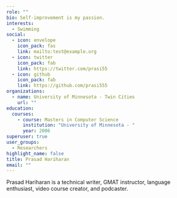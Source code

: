 ```yaml
---
role: ""
bio: Self-improvement is my passion.
interests:
  - Swimming
social:
  - icon: envelope
    icon_pack: fas
    link: mailto:test@example.org
  - icon: twitter
    icon_pack: fab
    link: https://twitter.com/prasi55
  - icon: github
    icon_pack: fab
    link: https://github.com/prasi555
organizations:
  - name: University of Minnesota - Twin Cities
    url: ""
education:
  courses:
    - course: Masters in Computer Science
      institution: "University of Minnesota - "
      year: 2006
superuser: true
user_groups:
  - Researchers
highlight_name: false
title: Prasad Hariharan
email: ""
---
```

Prasad Hariharan is a technical writer, GMAT instructor, language enthusiast, video course creator, and podcaster.